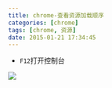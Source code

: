 ```yaml
---
title: chrome-查看资源加载顺序
categories: [chrome]
tags: [chrome, 资源]
date: 2015-01-21 17:34:45
---
```


-   `F12`打开控制台

![](/img/chrome-查看资源加载顺序-01.png)
